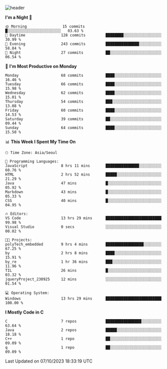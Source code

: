 
![header](https://capsule-render.vercel.app/api?type=slice&color=323C73&height=100&section=header&text=Hi!%20I'm%20Min-hee&fontSize=90&animation=twinkling&fontColor=D5C2EE)


<!--START_SECTION:waka-->
**I'm a Night 🦉** 

```text
🌞 Morning                15 commits          █░░░░░░░░░░░░░░░░░░░░░░░░   03.63 % 
🌆 Daytime                128 commits         ████████░░░░░░░░░░░░░░░░░   30.99 % 
🌃 Evening                243 commits         ███████████████░░░░░░░░░░   58.84 % 
🌙 Night                  27 commits          ██░░░░░░░░░░░░░░░░░░░░░░░   06.54 % 
```
📅 **I'm Most Productive on Monday** 

```text
Monday                   68 commits          ████░░░░░░░░░░░░░░░░░░░░░   16.46 % 
Tuesday                  66 commits          ████░░░░░░░░░░░░░░░░░░░░░   15.98 % 
Wednesday                62 commits          ████░░░░░░░░░░░░░░░░░░░░░   15.01 % 
Thursday                 54 commits          ███░░░░░░░░░░░░░░░░░░░░░░   13.08 % 
Friday                   60 commits          ████░░░░░░░░░░░░░░░░░░░░░   14.53 % 
Saturday                 39 commits          ██░░░░░░░░░░░░░░░░░░░░░░░   09.44 % 
Sunday                   64 commits          ████░░░░░░░░░░░░░░░░░░░░░   15.50 % 
```


📊 **This Week I Spent My Time On** 

```text
🕑︎ Time Zone: Asia/Seoul

💬 Programming Languages: 
JavaScript               8 hrs 11 mins       ███████████████░░░░░░░░░░   60.76 % 
HTML                     2 hrs 52 mins       █████░░░░░░░░░░░░░░░░░░░░   21.29 % 
Java                     47 mins             █░░░░░░░░░░░░░░░░░░░░░░░░   05.92 % 
Markdown                 43 mins             █░░░░░░░░░░░░░░░░░░░░░░░░   05.33 % 
CSS                      40 mins             █░░░░░░░░░░░░░░░░░░░░░░░░   04.95 % 

🔥 Editors: 
VS Code                  13 hrs 29 mins      █████████████████████████   99.98 % 
Visual Studio            0 secs              ░░░░░░░░░░░░░░░░░░░░░░░░░   00.02 % 

🐱‍💻 Projects: 
polyTech_embedded        9 hrs 4 mins        █████████████████░░░░░░░░   67.25 % 
by                       2 hrs 8 mins        ████░░░░░░░░░░░░░░░░░░░░░   15.91 % 
by_re                    1 hr 36 mins        ███░░░░░░░░░░░░░░░░░░░░░░   11.96 % 
TIL                      26 mins             █░░░░░░░░░░░░░░░░░░░░░░░░   03.32 % 
jqueryProject_230925     12 mins             ░░░░░░░░░░░░░░░░░░░░░░░░░   01.54 % 

💻 Operating System: 
Windows                  13 hrs 29 mins      █████████████████████████   100.00 % 
```

**I Mostly Code in C** 

```text
C                        7 repos             ████████████████░░░░░░░░░   63.64 % 
Java                     2 repos             █████░░░░░░░░░░░░░░░░░░░░   18.18 % 
C++                      1 repo              ██░░░░░░░░░░░░░░░░░░░░░░░   09.09 % 
q                        1 repo              ██░░░░░░░░░░░░░░░░░░░░░░░   09.09 % 
```




 Last Updated on 07/10/2023 18:33:19 UTC
<!--END_SECTION:waka-->










<!-- 깃허브 프로필 스탯 오류 https://80000coding.oopy.io/c4235590-9033-49b3-943c-f8b6c1bfbc36 --!>

 <!--
**Minhee713/Minhee713** is a ✨ _special_ ✨ repository because its `README.md` (this file) appears on your GitHub profile.

Here are some ideas to get you started:

- 🔭 I’m currently working on ...
- 🌱 I’m currently learning ...
- 👯 I’m looking to collaborate on ...
- 🤔 I’m looking for help with ...
- 💬 Ask me about ...
- 📫 How to reach me: ...
- 😄 Pronouns: ...
- ⚡ Fun fact: ...
-->
